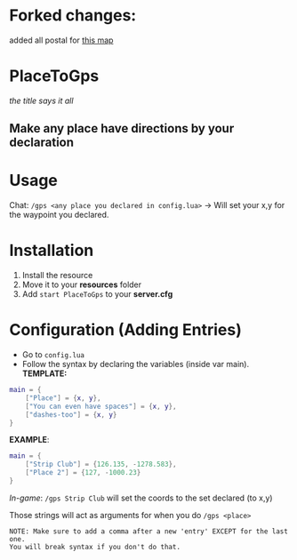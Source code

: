 # Forked changes:
added all postal for [this map](https://prnt.sc/1qemukh)

# PlaceToGps
*the title says it all*
## Make any place have directions by your declaration

# Usage
Chat: `/gps <any place you declared in config.lua>` -> Will set your x,y for the waypoint you declared.

# Installation
 1. Install the resource
 2. Move it to your **resources** folder
 3. Add `start PlaceToGps` to your **server.cfg**
 
 # Configuration (Adding Entries)
* Go to `config.lua`
* Follow the syntax by declaring the variables (inside var main).
  **TEMPLATE:** 
```lua
main = {
    ["Place"] = {x, y},
    ["You can even have spaces"] = {x, y},
    ["dashes-too"] = {x, y}
}
```
**EXAMPLE**: 
```lua
main = {
    ["Strip Club"] = {126.135, -1278.583},
    ["Place 2"] = {127, -1000.23}
}
```
*In-game*: `/gps Strip Club` will set the coords to the set declared (to x,y)
   
Those strings will act as arguments for when you do `/gps <place>`
  
```
NOTE: Make sure to add a comma after a new 'entry' EXCEPT for the last one. 
You will break syntax if you don't do that.
```
